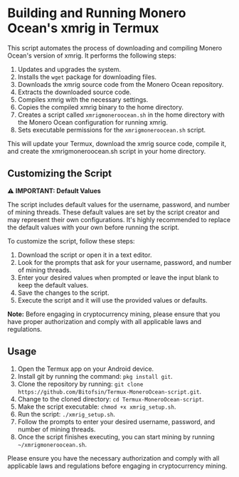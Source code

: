 # Building and Running Monero Ocean's xmrig in Termux

This script automates the process of downloading and compiling Monero Ocean's version of xmrig. It performs the following steps:

1. Updates and upgrades the system.
2. Installs the `wget` package for downloading files.
3. Downloads the xmrig source code from the Monero Ocean repository.
4. Extracts the downloaded source code.
5. Compiles xmrig with the necessary settings.
6. Copies the compiled xmrig binary to the home directory.
7. Creates a script called `xmrigmoneroocean.sh` in the home directory with the Monero Ocean configuration for running xmrig.
8. Sets executable permissions for the `xmrigmoneroocean.sh` script.

This will update your Termux, download the xmrig source code, compile it, and create the xmrigmoneroocean.sh script in your home directory.

## Customizing the Script

⚠️ **IMPORTANT: Default Values**

The script includes default values for the username, password, and number of mining threads. These default values are set by the script creator and may represent their own configurations. It's highly recommended to replace the default values with your own before running the script.

To customize the script, follow these steps:

1. Download the script or open it in a text editor.
2. Look for the prompts that ask for your username, password, and number of mining threads.
3. Enter your desired values when prompted or leave the input blank to keep the default values.
4. Save the changes to the script.
5. Execute the script and it will use the provided values or defaults.

**Note:** Before engaging in cryptocurrency mining, please ensure that you have proper authorization and comply with all applicable laws and regulations.

## Usage

1. Open the Termux app on your Android device.
2. Install git by running the command: `pkg install git`.
3. Clone the repository by running: `git clone https://github.com/Bitofsin/Termux-MoneroOcean-script.git`.
4. Change to the cloned directory: `cd Termux-MoneroOcean-script`.
5. Make the script executable: `chmod +x xmrig_setup.sh`.
6. Run the script: `./xmrig_setup.sh`.
7. Follow the prompts to enter your desired username, password, and number of mining threads.
8. Once the script finishes executing, you can start mining by running `~/xmrigmoneroocean.sh`.

Please ensure you have the necessary authorization and comply with all applicable laws and regulations before engaging in cryptocurrency mining.


